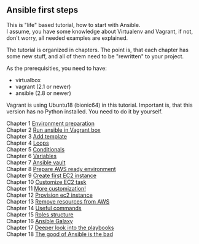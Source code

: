 ## Ansible first steps

This is "life" based tutorial, how to start with Ansible.  
I assume, you have some knowledge about Virtualenv and Vagrant,
if not, don't worry, all needed examples are explained.

The tutorial is organized in chapters. The point is, that each chapter has some
new stuff, and all of them need to be "rewritten" to your project.

As the prerequisities, you need to have:
* virtualbox
* vagrant (2.1 or newer)
* ansible (2.8 or newer)

Vagrant is using Ubuntu18 (bionic64) in this tutorial. Important is, that this
version has no Python installed. You need to do it by yourself.

Chapter 1 [Environment preparation](Chapter-01/README.md)  
Chapter 2 [Run ansible in Vagrant box](Chapter-02/README.md)  
Chapter 3 [Add template](Chapter-03/README.md)  
Chapter 4 [Loops](Chapter-04/README.md)  
Chapter 5 [Conditionals](Chapter-05/README.md)  
Chapter 6 [Variables](Chapter-06/README.md)  
Chapter 7 [Ansible vault](Chapter-07/README.md)  
Chapter 8 [Prepare AWS ready environment](Chapter-08/README.md)  
Chapter 9 [Create first EC2 instance](Chapter-09/README.md)  
Chapter 10 [Customize EC2 task](Chapter-10/README.md)  
Chapter 11 [More customization!](Chapter-11/README.md)  
Chapter 12 [Provision ec2 instance](Chapter-12/README.md)  
Chapter 13 [Remove resources from AWS](Chapter-13/README.md)  
Chapter 14 [Useful commands](Chapter-14/README.md)  
Chapter 15 [Roles structure](Chapter-15/README.md)  
Chapter 16 [Ansible Galaxy](Chapter-16/README.md)  
Chapter 17 [Deeper look into the playbooks](Chapter-17/README.md)  
Chapter 18 [The good of Ansible is the bad](Chapter-18/README.md)  
